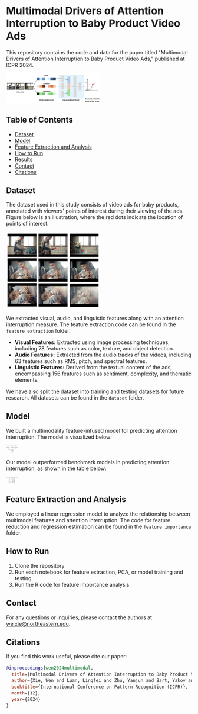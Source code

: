 # Multimodal Drivers of Attention Interruption to Baby Product Video Ads

This repository contains the code and data for the paper titled "Multimodal Drivers of Attention Interruption to Baby Product Video Ads," published at ICPR 2024.

<img src="figs/framework.png" alt="Overview" width="256"/>

## Table of Contents

- [Dataset](#dataset)
- [Model](#model)
- [Feature Extraction and Analysis](#feature-extraction-and-analysis)
- [How to Run](#how-to-run)
- [Results](#results)
- [Contact](#contact)
- [Citations](#citations)

## Dataset

The dataset used in this study consists of video ads for baby products, annotated with viewers' points of interest during their viewing of the ads. Figure below is an illustration, where the red dots indicate the location of points of interest.

<img src="figs/attention.png" alt="Points of Interest" width="256"/>

We extracted visual, audio, and linguistic features along with an attention interruption measure. The feature extraction code can be found in the `feature extraction` folder.

- **Visual Features:** Extracted using image processing techniques, including 78 features such as color, texture, and object detection.
- **Audio Features:** Extracted from the audio tracks of the videos, including 63 features such as RMS, pitch, and spectral features.
- **Linguistic Features:** Derived from the textual content of the ads, encompassing 156 features such as sentiment, complexity, and thematic elements.

We have also split the dataset into training and testing datasets for future research. All datasets can be found in the `dataset` folder.

## Model

We built a multimodality feature-infused model for predicting attention interruption. The model is visualized below:

<img src="figs/model.png" alt="Model Architecture" style="width: 32px;"/>

Our model outperformed benchmark models in predicting attention interruption, as shown in the table below:

<img src="figs/result.png" alt="Results Comparison" style="width: 32px;"/>

## Feature Extraction and Analysis

We employed a linear regression model to analyze the relationship between multimodal features and attention interruption. The code for feature reduction and regression estimation can be found in the `feature importance` folder.

## How to Run

1. Clone the repository
2. Run each notebook for feature extraction, PCA, or model training and testing.
3. Run the R code for feature importance analysis

## Contact

For any questions or inquiries, please contact the authors at we.xie@northeastern.edu.

## Citations

If you find this work useful, please cite our paper:

```bibtex
@inproceedings{wen2024multimodal,
  title={Multimodal Drivers of Attention Interruption to Baby Product Video Ads},
  author={Xie, Wen and Luan, Lingfei and Zhu, Yanjun and Bart, Yakov and Ostadabbas, Sarah},
  booktitle={International Conference on Pattern Recognition (ICPR)},
  month={12},
  year={2024}
}
```
